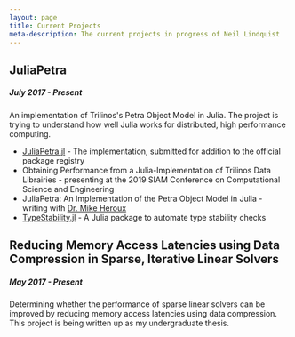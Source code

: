 ```yaml
---
layout: page
title: Current Projects
meta-description: The current projects in progress of Neil Lindquist
---
```


## JuliaPetra
##### July 2017 - Present
An implementation of Trilinos's Petra Object Model in Julia.
The project is trying to understand how well Julia works for distributed, high performance computing.

* [JuliaPetra.jl](github.com/collegeville/JuliaPetra.jl) - The implementation, submitted for addition to the official package registry
* Obtaining Performance from a Julia-Implementation of Trilinos Data Librairies - presenting at the 2019 SIAM Conference on Computational Science and Engineering
* JuliaPetra: An Implementation of the Petra Object Model in Julia - writing with [Dr. Mike Heroux](https://maherou.github.io/)
* [TypeStability.jl](github.com/collegeville/typestability.jl) - A Julia package to automate type stability checks

## Reducing Memory Access Latencies using Data Compression in Sparse, Iterative Linear Solvers
##### May 2017 - Present
Determining whether the performance of sparse linear solvers can be improved by reducing memory access latencies using data compression.
This project is being written up as my undergraduate thesis.
